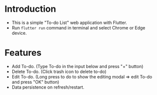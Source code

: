 # **Introduction**
-  This is a simple "To-do List" web application with Flutter.
-  Run <code>flutter run</code> command in terminal and select Chrome or Edge device.
  
# **Features**
-   Add To-do. (Type To-do in the input below and press "+" button)
-   Delete To-do. (Click trash icon to delete to-do)
-   Edit To-do. (Long press to do to show the editing modal => edit To-do and press "OK" button)
-   Data persistence on refresh/restart.
